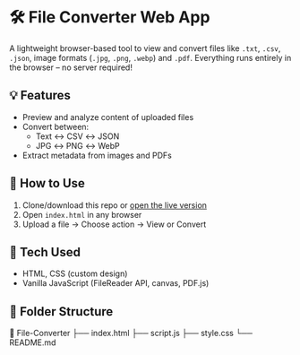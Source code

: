# 🛠️ File Converter Web App

A lightweight browser-based tool to view and convert files like `.txt`, `.csv`, `.json`, image formats (`.jpg`, `.png`, `.webp`) and `.pdf`. Everything runs entirely in the browser – no server required!

## 💡 Features
- Preview and analyze content of uploaded files
- Convert between:
  - Text ↔ CSV ↔ JSON
  - JPG ↔ PNG ↔ WebP
- Extract metadata from images and PDFs

## 🚀 How to Use
1. Clone/download this repo or [open the live version](https://themanaspwr.github.io/File-Converter/)
2. Open `index.html` in any browser
3. Upload a file → Choose action → View or Convert

## 🔧 Tech Used
- HTML, CSS (custom design)
- Vanilla JavaScript (FileReader API, canvas, PDF.js)

## 📂 Folder Structure
📁 File-Converter
├── index.html
├── script.js
├── style.css
└── README.md
